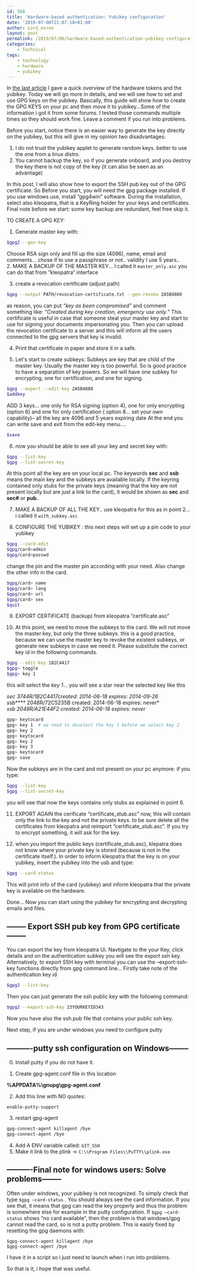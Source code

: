 ```yaml
---
id: 568
title: 'Hardware-based authentication: Yubikey configuration'
date: '2019-07-06T21:07:18+01:00'
author: Lord_evron
layout: post
permalink: /2019/07/06/hardware-based-authentication-yubikey-configuration/
categories:
    - Technical
tags:
    - technology
    - hardware
    - yubikey
---
```


In [the last article](/2019/05/06/hardware-based-authentication-yubikey-overview/) I gave a quick overview of the hardware tokens and the yubikey. 
Today we will go more in details, and we will see how to set and use GPG keys on the yubikey. 
Basically, this guide will show how to create the GPG KEYS on your pc and then move it to yubikey…Some of the information i got it from some forums. 
I tested those commands multiple times so they should work fine. Leave a comment if you run into problems.


Before you start, notice there is an easier way to generate the key directly on the yubikey, but this will give in my opinion two disadvantages:
1. I do not trust the yubikey applet to generate random keys. better to use the one from a linux distro.
2.  You cannot backup the key, so if you generate onboard, and you destroy the key there is not copy of the key (it can also be seen as an advantage)

In this post, I will also show how to export the SSH pub key out of the GPG certificate.
So Before you start, you will need the gpg package installed. If you use windows use, install “gpg4win” software. During the installation, select also kleopatra, that is a KeyRing holder for your keys and certificates.
Final note before we start: some key backup are redundant, feel free skip it.


TO CREATE A GPG KEY:  
1. Generate master key with:

```bash
$gpg2 --gen-key
```

Choose RSA sign only and fill up the size (4096), name, email and comments… chose if to use a passphrase or not.. validity I use 5 years..  
2. MAKE A BACKUP OF THE MASTER KEY... I called it `master_only.asc` you can do that from “kleopatra” interface

3. create a revocation certificate (adjust path)

```bash
$gpg --output PATH/revocation-certificate.txt --gen-revoke 2A5B4888
```

as reason, you can put *“key as been compromised”* and comment something like: *“Created during key creation, emergency use only.*” 
This certificate is useful in case that someone steal your master key and start to use for signing your documents impersonating you. 
Then you can upload the revocation certificate to a server and this will inform all the users connected to the gpg servers that key is invalid.

4. Print that certificate in paper and store it in a safe.

5. Let's start to create subkeys: Subkeys are key that are child of the master key. Usually the master key is too powerful. So is good practice to have a separation of key powers. So we will have one subkey for encrypting, one for certification, and one for signing.

```bash
$gpg --expert --edit-key 2A5B4888
$addkey
```

ADD 3 keys... one only for RSA signing (option 4), one for only encrypting (option 6) and one for only certification ( option 8… set your own capability)– all the key are 4096 and 5 years expiring date
At the end you can write save and exit from the edit-key menu….

```bash
$save
```

6. now you should be able to see all your key and secret key with:

```bash
$gpg --list-key
$gpg --list-secret-key
```

At this point all the key are on your local pc. The keywords **sec** and **ssb** means the main key and the subkeys are available locally. 
If the keyring contained only stubs for the private keys (meaning that the key are not present locally but are just a link to the card), 
it would be shown as **sec** and **sec#** or **pub.**

7. MAKE A BACKUP OF ALL THE KEY.. use kleopatra for this as in point 2…i called it `with_subkey.asc`

8. CONFIGURE THE YUBIKEY : this next steps will set up a pin code to your yubikey

```bash
$gpg --card-edit
$gpg/card>admin
$gpg/card>passwd
```

change the pin and the master pin according with your need. Also change the other info in the card.

```bash
$gpg/card> name
$gpg/card> lang
$gpg/card> url
$gpg/card> sex
$quit
```

9. EXPORT CERTIFICATE (backup) from kleopatra “certificate.asc”

10. At this point, we need to move the subkeys to the card. We will not move the master key, but only the three subkeys. 
this is a good practice, because we can use the master key to revoke the existent subkeys, or generate new subkeys in case we need it. 
Please substitute the correct key id in the following commands.

```bash
$gpg --edit-key 1B2C4417
$gpg> toggle
$gpg> key 1
```

this will select the *key 1*… you will see a star near the selected key like this

*sec 3744R/1B2C4417created: 2014-06-18 expires: 2014-09-26*  
*ssb**\*** 2048R/72C5235B created: 2014-06-18 expires: never*   
*ssb 2048R/A21E44F2 created: 2014-06-18 expires: never*

```bash
gpg> keytocard
gpg> key 1  # we need to deselect the key 1 before we select key 2
gpg> key 2
gpg> keytocard
gpg> key 2
gpg> key 3
gpg> keytocard
gpg> save
```

Now the subkeys are in the card and not present on your pc anymore. if you type:

```bash
$gpg --list-key
$gpg --list-secret-key
```

you will see that now the keys contains only stubs as explained in point 6.

11. EXPORT AGAIN the cerificate “certificate\_stub.asc” now, this will contain only the link to the key and not the private keys. to be sure delete all the certificates from kleopatra and reimport “certificate\_stub.asc”. If you try to encrypt something, it will ask for the key.

12. when you import the public keys (certificate\_stub.asc), klepatra does not know where your private key is stored (because is not in the certificate itself.). In order to inform kleopatra that the key is on your yubikey, insert the yubikey into the usb and type:

```bash
$gpg --card-status
```

This will print info of the card (yubikey) and inform kleopatra that the private key is available on the hardware.

Done… Now you can start using the yubikey for encrypting and decrypting emails and files.

## ——– Export SSH pub key from GPG certificate ——–

You can export the key from kleopatra Ui. Navtigate to the your Key, click details and on the authentication subkey you will see the export ssh key. 
Alternatively, to export SSH key with terminal you can use the –export-ssh-key functions directly from gpg command line... 
Firstly take note of the authentication key id 

```bash
$gpg2 --list-key
```

Then you can just generate the ssh public key with the following command:

```bash
$gpg2 --export-ssh-key 23YOURKEYID343
```

Now you have also the ssh.pub file that contains your public ssh key.

Next step, if you are under windows you need to configure putty

## ———-putty ssh configuration on Windows——–

0. Install putty if you do not have it.

1. Create gpg-agent.conf file in this location

**%APPDATA%\\gnupg\\gpg-agent.conf**

2. Add this line with NO quotes:

`enable-putty-support`

3. restart gpg-agent

```bash
gpg-connect-agent killagent /bye
gpg-connect-agent /bye
```

4. Add A ENV variable called: `GIT_SSH`
5. Make it link to the plink → `C:\\Program Files\\PuTTY\\plink.exe`

## ———-Final note for windows users: Solve problems——–

Often under windows, your yubikey is not recognized. To simply check that type `$gpg –card-status` . You should always see the card information. 
If you see that, it means that gpg can read the key properly and thus the problem is somewhere else for example in the putty configuration. 
If `$gpg –card-status` shows “no card available”, then the problem is that windows/gpg cannot read the card, so is not a putty problem. This is easily fixed by resetting the gpg daemons with:

```
$gpg-connect-agent killagent /bye
$gpg-connect-agent /bye
```

I have it in a script so i just need to launch when i run into problems.

So that is it, i hope that was useful.
